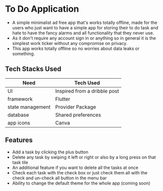 # To Do Application

- A simple minimalist ad free app that's works totally offline, made for the users who just want to have a simple app for storing their to do task and hate to have the fancy alarms and all functionality that they never use.
- As it don't require any account sign in or anything so in general it is the simplest work ticker without any compromise on privacy.
- This app works totally offline so no worries about data leaks or something.

## Tech Stacks Used

| Need             | Tech Used                    |
| ---------------- | ---------------------------- |
| UI               | Inspired from a dribble post |
| framework        | Flutter                      |
| state management | Provider Package             |
| database         | Shared preferences           |
| app icons        | Canva                        |

## Features

- Add a task by clicking the plus button
- Delete any task by swiping it left or right or also by a long press on that task tile
- An additional feature if you want to delete all the tasks at once
- Check each task with the check box or just check them all with the check and un-check all button in the menu bar
- Ability to change the default theme for the whole app (coming soon)

